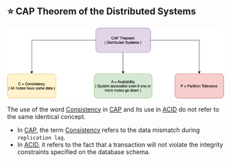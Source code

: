 ## :star: CAP Theorem of the Distributed Systems

![img.png](../10_Others_assests/CAP_Theorem_Distributed_Systems.drawio.png)

The use of the word [Consistency](ReplicationOrDataConsistency.md) in [CAP](https://www.geeksforgeeks.org/the-cap-theorem-in-dbms/) and its use in [ACID](ACID.md) do not refer to the same identical concept.
- In [CAP](https://www.geeksforgeeks.org/the-cap-theorem-in-dbms/), the term [Consistency](ReplicationOrDataConsistency.md) refers to the data mismatch during `replication lag`.
- In [ACID](ACID.md), it refers to the fact that a transaction will not violate the integrity constraints specified on the database schema.